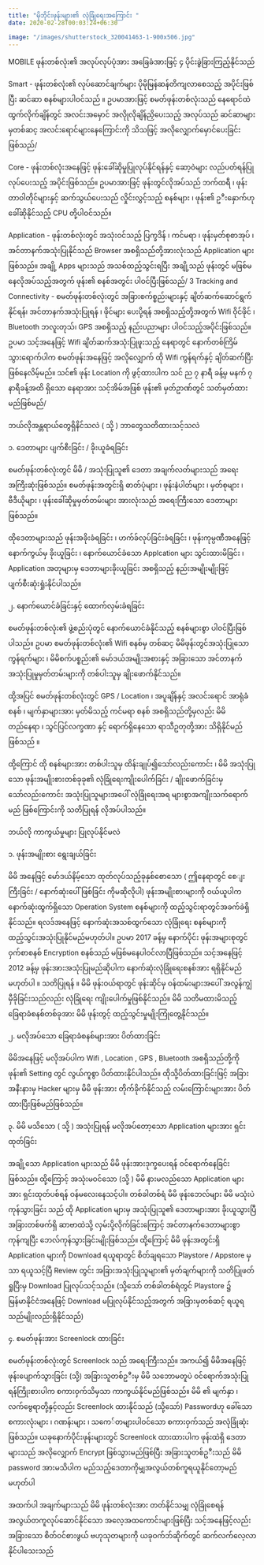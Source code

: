 ```yaml
---
title: "မိုဘိုင်းဖုန်းများ၏ လုံခြုံရေးအကြောင်း "
date: 2020-02-28T00:03:24+06:30

image: "/images/shutterstock_320041463-1-900x506.jpg"
---
```








MOBILE ဖုန်းတစ်လုံး၏ အလုပ်လုပ်ပုံအား အခြေခံအားဖြင့် ၄ ပိုင်းခွဲခြားကြည့်နိုင်သည် 

<!--more-->

Smart - ဖုန်းတစ်လုံး၏ လုပ်ဆောင်ချက်များ ပိုမိုမြန်ဆန်တိကျလာစေသည့် အပိုင်းဖြစ်ပြီး ဆင်ဆာ စနစ်များပါဝင်သည် ။ ဥပမာအားဖြင့် စမတ်ဖုန်းတစ်လုံးသည် နေရောင်ထဲ ထွက်လိုက်ချိန်တွင် အလင်းအမှောင် အလိုုလိုချိန်ညှိပေးသည့် အလုပ်သည် ဆင်ဆာများမှတစ်ဆင့ အလင်းရောင်များနေကြောင်းကို သိသဖြင့် အလိုလျှောက်မှောင်ပေးခြင်းဖြစ်သည်/ 

Core  - ဖုန်းတစ်လုံးအနေဖြင့် ဖုန်းခေါ်ဆိုမှုပြုလုပ်နိုင်ရန်နှင့် ဆော့ဝဲများ လည်ပတ်ရန်ပြုလုပ်ပေးသည့် အပိုင်းဖြစ်သည်။ ဥပမာအားဖြင့် ဖုန်းတွင်လိုအပ်သည် ဘက်ထရီ ၊ ဖုန်းတာဝါတိုင်များနှင့် ဆက်သွယ်ပေးသည် လှိုင်းလွှင့်သည့် စနစ်များ ၊ ဖုန်း၏ ဥ◌ီးနှောက်ဟု ခေါ်ဆိုနိုင်သည့် CPU တို့ပါဝင်သည်။ 

Application - ဖုန်းတစ်လုံးတွင် အသုံးဝင်သည့် ပြက္ခဒိန် ၊ ကင်မရာ ၊ ဖုန်းမှတ်စုစာအုပ် ၊ အင်တာနက်အသုံးပြုနိုင်သည် Browser အစရှိသည်တို့အားလုံးသည် Application များဖြစ်သည်။ အချို့ Apps များသည် အသစ်ထည့်သွင်းရပြီး အချို့သည် ဖုန်းတွင် မဖြစ်မနေလိုအပ်သည့်အတွက် ဖုန်း၏ စနစ်အတွင်း ပါဝင်ပြီးဖြစ်သည်/ 
3
Tracking and Connectivity  - စမတ်ဖုန်းတစ်လုံးတွင် အခြားစက်စ္စည်းများနှင့် ချိတ်ဆက်ဆောင်ရွက်နိုင်ရန်၊ အင်တာနက်အသုံးပြုရန် ၊ ဖိုင်များ ပေးပို့ရန် အစရှိသည့်တို့အတွက် Wifi ဝိုင်ဖိုင် ၊ Bluetooth ဘလူးတုသ်၊ GPS အစရှိသည့် နည်းပညာများ ပါဝင်သည့်အပိုင်းဖြစ်သည်။ ဥပမာ သင့်အနေဖြင့် Wifi ချိတ်ဆက်အသုံးပြုဖူးသည့် နေရာတွင် နောက်တစ်ကြိမ်သွားရောက်ပါက စမတ်ဖုန်းအနေဖြင့် အလိုလျှောက် ထို Wifi ကွန်ရက်နှင့် ချိတ်ဆက်ပြီးဖြစ်နေလိမ့်မည်။ သင်၏ ဖုန်း Location ကို ဖွင့်ထားပါက သင် ည ၇ နာရီ ခန့်မှ မနက် ၇ နာရီခန့်အထိ ရှိသော နေရာအား သင့်အိမ်အဖြစ် ဖုန်း၏ မှတ်ဥာဏ်တွင် သတ်မှတ်ထားမည်ဖြစ်မည်/ 


ဘယ်လိုအန္တရာယ်တွေရှိနိင်သလဲ ( သို့ ) ဘာတွေသတိထားသင့်သလဲ 

၁. ဒေတာများ ပျက်စီးခြင်း / ခိုးယူခံရခြင်း 

စမတ်ဖုန်းတစ်လုံးတွင် မိမိ / အသုံးပြုသူ၏ ဒေတာ အချက်လတ်များသည် အရေးအကြီးဆုံးဖြစ်သည်။ စမတ်ဖုန်းအတွင်းရှိ ဓာတ်ပုံများ ၊ ဖုန်းနံပါတ်များ ၊ မှတ်စုများ ၊ ဗီဒီယိုများ ၊ ဖုန်းခေါ်ဆိုမှုမှတ်တမ်းများ အားလုံးသည် အရေးကြီးသော ဒေတာများဖြစ်သည်။ 

ထိုဒေတာများသည် ဖုန်းအခိုးခံရခြင်း ၊ ဟက်ခ်လုပ်ခြင်းခံရခြင်း ၊ ဖုန်းကုမ္ပဏီအနေဖြင့် နောက်ကွယ်မှ ခိုးယူခြင်း ၊ နောက်ယောင်ခံသော Applcation များ သွင်းထားမိခြင်း ၊ Application အတုများမှ ဒေတာများခိုးယူခြင်း အစရှိသည့် နည်းအမျိုးမျိုးဖြင့် ပျက်စီးဆုံးရှုံးနိုင်ပါသည်။ 


၂. နောက်ယောင်ခံခြင်းနှင့် ထောက်လှမ်းခံရခြင်း 

စမတ်ဖုန်းတစ်လုံး၏ ဖွဲ့စည်းပုံတွင် နောက်ယောင်ခံနိုင်သည့် စနစ်များစွာ ပါဝင်ပြီးဖြစ်ပါသည်။ ဥပမာ စမတ်ဖုန်းတစ်လုံး၏ Wifi စနစ်မှ တစ်ဆင့ မိမိဖုန်းတွင်အသုံးပြုသော ကွန်ရက်များ ၊ မိမိစက်ပစ္စည်း၏ မော်ဒယ်အမျိုးအစားနှင့် အခြားသော အင်တာနက် အသုံးပြုမှုမှတ်တမ်းများကို တစ်ပါးသူမှ ချိုးဖောက်နိုင်သည်။ 

ထို့အပြင် စမတ်ဖုန်းတစ်လုံးတွင် GPS / Location ၊ အပူချိန်နှင့် အလင်းရောင် အာရုံခံစနစ် ၊ မျက်နှာများအား မှတ်မိသည့် ကင်မရာ စနစ် အစရှိသည်တို့မှလည်း မိမိ တည်နေရာ ၊ သွင်ပြင်လက္ခဏာ နှင့် ရောက်ရှိနေသော ရာသီဥတုတို့အား သိရှိနိုင်မည်ဖြစ်သည် ။ 

ထို့ကြောင် ထို စနစ်များအား တစ်ပါးသူမှ ထိန်းချုပ်၍သော်လည်းကောင်း ၊ မိမိ အသုံးပြုသော ဖုန်းအမျိုးစားတစ်ခုခု၏ လုံခြုံရေးကျိုးပေါက်ခြင်း / ချိုးဖောက်ခြင်းမှသော်လည်းကောင်း အသုံးပြုသူများအပေါ် လုံခြုံရေးအရ များစွာအကျိုးသက်ရောက်မည် ဖြစ်ကြောင်းကို သတိပြုရန် လိုအပ်ပါသည်။ 

ဘယ်လို ကာကွယ်မှုများ ပြုလုပ်နိုင်မလဲ 

၁. ဖုန်းအမျိုးစား ရွေးချယ်ခြင်း 

မိမိ အနေဖြင့် မော်ဒယ်နိမ့်သော  ထုတ်လုပ်သည့်ခုနှစ်စောသော  ( ဤနေရာတွင် စေ◌ျးကြီးခြင်း / နောက်ဆုံးပေါ်ဖြစ်ခြင်း ကိုမဆိုလိုပါ) ဖုန်းအမျိုးစားများကို ဝယ်ယူပါက နောက်ဆုံးထွက်ရှိသော Operation System စနစ်များကို ထည့်သွင်းရာတွင်အခက်ခဲရှိနိုင်သည်။ ရလဒ်အနေဖြင့် နောက်ဆုံးအသစ်ထွက်သော လုံခြုံရေး စနစ်များကို ထည့်သွင်းအသုံးပြုနိုင်မည်မဟုတ်ပါ။ ဥပမာ 2017 ခန့်မှ နောက်ပိုင်း ဖုန်းအများစုတွင် ဝှက်စာစနစ် Encryption စနစ်သည် မဖြစ်မနေပါဝင်လာပြီဖြစ်သည်။ သင့်အနေဖြင့် 2012 ခန့်မှ ဖုန်းအားအသုံးပြုမည်ဆိုပါက နောက်ဆုံးလုံခြုံရေးစနစ်အား ရရှိနိုင်မည်မဟုတ်ပါ ။ 
သတိပြုရန် ။ မိမိ ဖုန်းဝယ်ရာတွင် ဖုန်းဆိုင်မှ ဝန်ထမ်းများအပေါ် အလွန်ကျွံမှီခိုခြင်းသည်လည်း လုံခြုံရေး ကျိုးပေါက်မှုဖြစ်နိုင်သည်။ မိမိ သတိမထားမိသည့် ခြေရာခံစနစ်တစ်ခုအား မိမိ ဖုန်းတွင့် ထည့်သွင်းမှုမျိုးကြုံတွေ့နိုင်သည်။ 



၂. မလိုအပ်သော ခြေရာခံစနစ်များအား ပိတ်ထားခြင်း 

မိမိအနေဖြင့် မလိုအပ်ပါက Wifi , Location , GPS , Bluetooth အစရှိသည်တို့ကို ဖုန်း၏ Setting တွင် လွယ်ကူစွာ ပိတ်ထားနိုင်ပါသည်။ ထိုသို့ပိတ်ထားခြင်းဖြင့် အခြားအနီးနားမှ Hacker များမှ မိမိ ဖုန်းအား တိုက်ခိုက်နိုင်သည့် လမ်းကြောင်းများအား ပိတ်ထားပြီးဖြစ်မည်ဖြစ်သည်။ 

၃. မိမိ မသိသော ( သို့ ) အသုံးပြုရန် မလိုအပ်တော့သော Application များအား ရှင်းထုတ်ခြင်း 

အချို့သော Application များသည် မိမိ ဖုန်းအားဒုက္ခပေးရန် ဝင်ရောက်နေခြင်းဖြစ်သည်။ ထို့ကြောင့် အသုံးမဝင်သော (သို့ ) မိမိ နားမလည်သော Application များအား ရှင်းထုတ်ပစ်ရန် ဝန်မလေးနေသင့်ပါ။ တစ်ခါတစ်ရံ မိမိ ဖုန်းဘေလ်များ မိမိ မသုံးပဲ ကုန်သွားခြင်း သည် ထို Application များမှ အသုံးပြုသူ၏ ဒေတာများအား ခိုးယူသွားပြီ အခြားတစ်ဖက်ရှိ ဆာဗာထဲသို့ လှမ်းပို့လိုက်ခြင်းကြောင့် အင်တာနက်ဒေတာများစွာ ကုန်ကျပြီး ဘေလ်ကုန်သွားခြင်းမျိုးဖြစ်သည်။ ထို့ကြောင့် မိမိ ဖုန်းအတွင်းရှိ Application များကို Download ရယူရာတွင် စိတ်ချရသော Playstore / Appstore မှသာ ရယူသင့်ပြီ Review တွင်း အခြားအသုံးပြုသူများ၏ မှတ်ချက်များကို သတိပြုဖတ်ရှုပြီးမှ Download ပြုလုပ်သင့်သည်။ (သို့သော် တစ်ခါတစ်ရံတွင် Playstore ၌ မြန်မာနိုင်ငံအနေဖြင့် Download မပြုလုပ်နိုင်သည့်အတွက် အခြားမှတစ်ဆင့် ရယူရသည်မျိုးလည်းရှိနိုင်သည်)

၄. စမတ်ဖုန်းအား  Screenlock ထားခြင်း 
 
စမတ်ဖုန်းတစ်လုံးတွင် Screenlock သည် အရေးကြီးသည်။ အကယ်၍ မိမိအနေဖြင့် ဖုန်းပျောက်သွားခြင်း 
(သို့) အခြားသူတစ်ဥ◌ီးမှ မိမိ သဘောမတူပဲ ဝင်ရောက်အသုံးပြုရန်ကြိုးစားပါက စကားဝှက်သိမှသာ ကာကွယ်နိုင်မည်ဖြစ်သည်။ မိမိ ၏ မျက်နှာ ၊ လက်ဗွေရာတို့နှင့်လည်း Screenlock ထားနိုင်သည် (သို့သော်) Passwordဟု ခေါ်သော စကားလုံးများ ၊ ဂဏန်းများ ၊ သကေ်တများပါဝင်သော စကားဝှက်သည် အလုံခြုံဆုံးဖြစ်သည်။ ယခုနောက်ပိုင်းဖုန်းများတွင် Screenlock ထားထားပါက ဖုန်းထဲရှိ ဒေတာများသည် အလိုလျှောက် Encrypt ဖြစ်သွားမည်ဖြစ်ပြီး အခြားသူတစ်ဥ◌ီးသည် မိမိ password အားမသိပါက မည်သည့်ဒေတာကိုမျှအလွယ်တစ်ကူရယူနိုင်တော့မည်မဟုတ်ပါ 


အထက်ပါ အချက်များသည် မိမိ ဖုန်းတစ်လုံးအား တတ်နိုင်သမျှ လုံခြုံစေရန် အလွယ်တကူလုပ်ဆောင်နိုင်သော အလေ့အထကောင်းများဖြစ်ပြီး သင့်အနေဖြင့်လည်း အခြားသော စိတ်ဝင်စားဖွယ် ဗဟုသုတများကို ယခုဝက်ဘ်ဆိုက်တွင် ဆက်လက်လေ့လာနိုင်ပါသေးသည် 

